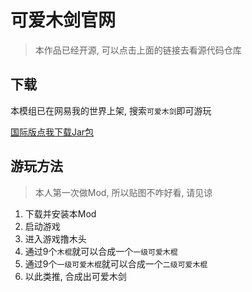 # 可爱木剑官网

> 本作品已经开源, 可以点击上面的链接去看源代码仓库

## 下载

本模组已在网易我的世界上架, 搜索`可爱木剑`即可游玩

[国际版点我下载Jar包](https://github.com/chenmy1903/swood/releases)

## 游玩方法

> 本人第一次做Mod, 所以贴图不咋好看, 请见谅

1. 下载并安装本Mod
2. 启动游戏
3. 进入游戏撸木头
4. 通过9个`木棍`就可以合成一个`一级可爱木棍`
5. 通过9个`一级可爱木棍`就可以合成一个`二级可爱木棍`
6. 以此类推, 合成出可爱木剑
